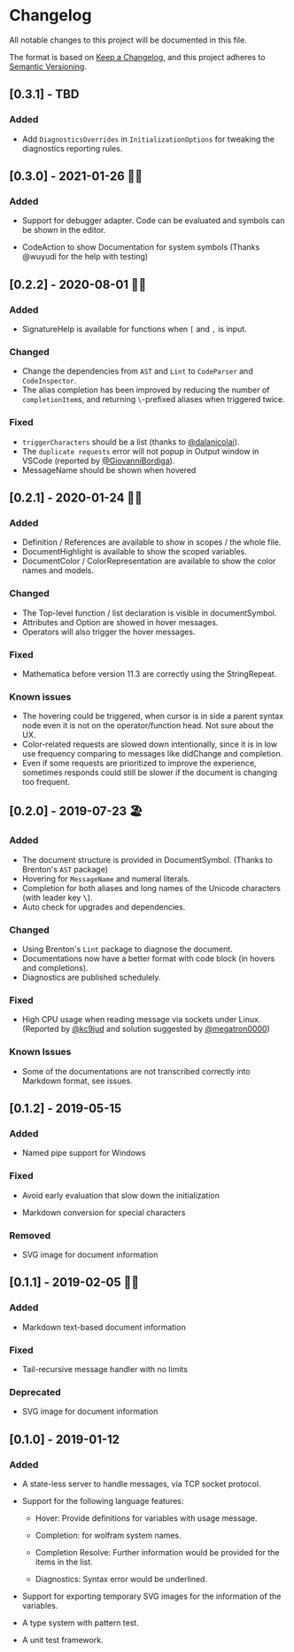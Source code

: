 # Changelog
All notable changes to this project will be documented in this file.

The format is based on [Keep a Changelog](https://keepachangelog.com/en/1.0.0/),
and this project adheres to [Semantic Versioning](https://semver.org/spec/v2.0.0.html).

## [0.3.1] - TBD

### Added

- Add `DiagnosticsOverrides` in `InitializationOptions` for tweaking the
  diagnostics reporting rules.

## [0.3.0] - 2021-01-26 🧨🐂

### Added

- Support for debugger adapter. Code can be evaluated and symbols can be
shown in the editor.

- CodeAction to show Documentation for system symbols (Thanks @wuyudi for
the help with testing)

## [0.2.2] - 2020-08-01 🐱‍🏍

### Added

- SignatureHelp is available for functions when `[` and `,` is input.

### Changed

- Change the dependencies from `AST` and `Lint` to `CodeParser` and
`CodeInspector`.
- The alias completion has been improved by reducing the number of
`completionItem`s, and returning `\`-prefixed aliases when triggered twice.

### Fixed

- `triggerCharacters` should be a list (thanks to
[@dalanicolai](https://github.com/dalanicolai)).
- The `duplicate requests`
error will not popup in Output window in VSCode (reported by
[@GiovanniBordiga](https://github.com/GiovanniBordiga)).
- MessageName should be shown when hovered

## [0.2.1] - 2020-01-24 🏮🐀

### Added

- Definition / References are available to show in scopes / the whole file.
- DocumentHighlight is available to show the scoped variables.
- DocumentColor / ColorRepresentation are available to show the color names and models.

### Changed

- The Top-level function / list declaration is visible in documentSymbol.
- Attributes and Option are showed in hover messages.
- Operators will also trigger the hover messages.

### Fixed

- Mathematica before version 11.3 are correctly using the StringRepeat.

### Known issues

- The hovering could be triggered, when cursor is in side a parent syntax
  node even it is not on the operator/function head. Not sure about the UX.
- Color-related requests are slowed down intentionally, since it is in low
  use frequency comparing to messages like didChange and completion.
- Even if some requests are prioritized to improve the experience, sometimes
  responds could still be slower if the document is changing too frequent.

## [0.2.0] - 2019-07-23 🏖️

### Added

- The document structure is provided in DocumentSymbol. (Thanks to Brenton's `AST` package)
- Hovering for `MessageName` and numeral literals.
- Completion for both aliases and long names of the Unicode characters (with leader key <kbd>\\</kbd>).
- Auto check for upgrades and dependencies.

### Changed

- Using Brenton's `Lint` package to diagnose the document.
- Documentations now have a better format with code block (in hovers and completions).
- Diagnostics are published schedulely.

### Fixed

- High CPU usage when reading message via sockets under Linux.  
  (Reported by [@kc9jud](https://github.com/kc9jud) and solution suggested by
  [@megatron0000](https://github.com/megatron0000))

### Known Issues

- Some of the documentations are not transcribed correctly into Markdown format, see issues.

## [0.1.2] - 2019-05-15

### Added

- Named pipe support for Windows

### Fixed

- Avoid early evaluation that slow down the initialization

- Markdown conversion for special characters

### Removed

- SVG image for document information

## [0.1.1] - 2019-02-05 🧧🐖

### Added

- Markdown text-based document information

### Fixed

- Tail-recursive message handler with no limits

### Deprecated

- SVG image for document information

## [0.1.0] - 2019-01-12

### Added

- A state-less server to handle messages, via TCP socket protocol.

- Support for the following language features:

  - Hover: Provide definitions for variables with usage message.

  - Completion: for wolfram system names.

  - Completion Resolve: Further information would be provided for the items in
    the list.

  - Diagnostics: Syntax error would be underlined.

- Support for exporting temporary SVG images for the information of the variables.

- A type system with pattern test.

- A unit test framework.
